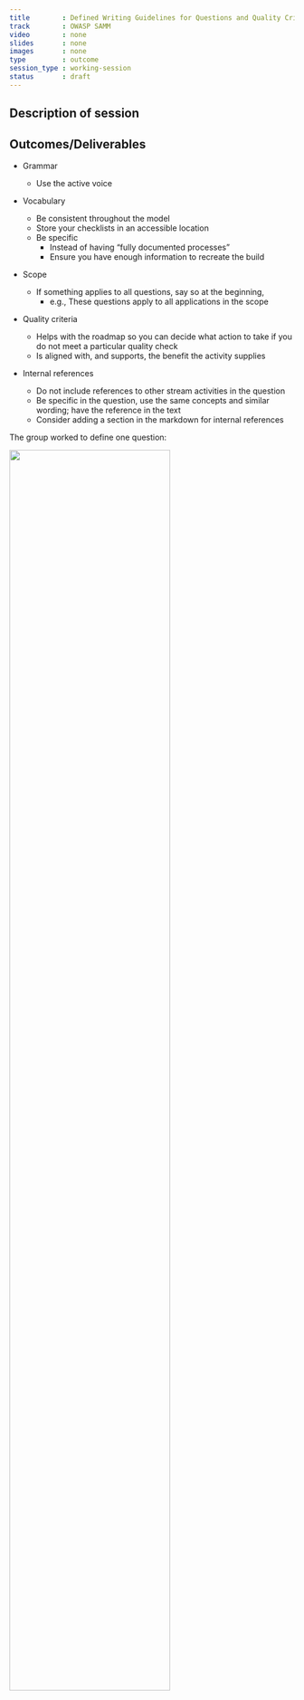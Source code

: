 ```yaml
---
title        : Defined Writing Guidelines for Questions and Quality Criteria
track        : OWASP SAMM
video        : none
slides       : none
images       : none
type         : outcome
session_type : working-session         
status       : draft  
---
```


## Description of session

## Outcomes/Deliverables 
              
 * Grammar
   * Use the active voice
   
* Vocabulary 
   * Be consistent throughout the model
   * Store your checklists in an accessible location 
   * Be specific
        * Instead of  having “fully documented processes”
        * Ensure you have enough information to recreate the build
 * Scope
   * If something applies to all questions, say so at the beginning, 
        * e.g., These questions apply to all applications in the scope

* Quality criteria
   * Helps with the roadmap so you can decide what action to take if you do not meet a particular quality check
   * Is aligned with, and supports, the benefit the activity supplies
   
* Internal references 
   * Do not include references to other stream activities in the question 
   * Be specific in the question, use the same concepts and similar wording; have the reference in the text
   * Consider adding a section in the markdown for internal references
   
   
The group worked to define one question:

<img src="https://user-images.githubusercontent.com/22427294/59033761-57567580-8861-11e9-971d-11ccf8414be7.png" width="75%">

